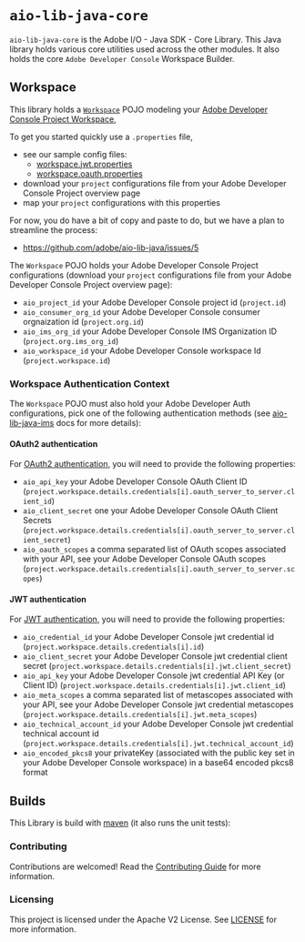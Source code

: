 # `aio-lib-java-core`

`aio-lib-java-core` is the Adobe I/O  - Java SDK - Core Library. 
This Java library holds various core utilities used across the other modules.
It also holds the core `Adobe Developer Console` Workspace Builder.

## Workspace

This library holds a [`Workspace`](./src/main/java/com/adobe/aio/workspace/Workspace.java) POJO modeling
your [Adobe Developer Console Project Workspace](https://www.adobe.io/apis/experienceplatform/console/docs.html#!AdobeDocs/adobeio-console/master/projects.md),

To get you started quickly use a `.properties` file,
* see our sample config files:
   * [workspace.jwt.properties](./src/test/resources/workspace.jwt.properties) 
   * [workspace.oauth.properties](./src/test/resources/workspace.oauth.properties)
* download your `project` configurations file from your Adobe Developer Console Project overview page
* map your `project` configurations with this properties

For now, you do have a bit of copy and paste to do, but we have a plan to streamline the process:
* https://github.com/adobe/aio-lib-java/issues/5

The `Workspace` POJO holds your Adobe Developer Console Project configurations
  (download your `project` configurations file from your Adobe Developer Console Project overview page):
* `aio_project_id`  your Adobe Developer Console project id (`project.id`)
* `aio_consumer_org_id`  your Adobe Developer Console consumer orgnaization id (`project.org.id`)
* `aio_ims_org_id` your Adobe Developer Console IMS Organization ID (`project.org.ims_org_id`)
* `aio_workspace_id` your Adobe Developer Console workspace Id (`project.workspace.id`)

### Workspace Authentication Context
The `Workspace` POJO must also hold your Adobe Developer Auth configurations, pick one of the following authentication methods (see [aio-lib-java-ims](../ims/README.md) docs for more details):

#### OAuth2 authentication
For [OAuth2 authentication](https://developer.adobe.com/developer-console/docs/guides/authentication/ServerToServerAuthentication/#oauth-server-to-server-credential), you will need to provide the following properties:
* `aio_api_key` your Adobe Developer Console OAuth Client ID (`project.workspace.details.credentials[i].oauth_server_to_server.client_id`)
* `aio_client_secret` one your Adobe Developer Console OAuth Client Secrets (`project.workspace.details.credentials[i].oauth_server_to_server.client_secret`)
* `aio_oauth_scopes` a comma separated list of OAuth scopes associated with your API, see your Adobe Developer Console OAuth scopes (`project.workspace.details.credentials[i].oauth_server_to_server.scopes`)

#### JWT authentication
For [JWT authentication](https://developer.adobe.com/developer-console/docs/guides/authentication/ServerToServerAuthentication/#service-account-jwt-credential-deprecated), you will need to provide the following properties:
* `aio_credential_id` your Adobe Developer Console jwt credential id (`project.workspace.details.credentials[i].id`)
* `aio_client_secret` your Adobe Developer Console jwt credential client secret (`project.workspace.details.credentials[i].jwt.client_secret`)
* `aio_api_key` your Adobe Developer Console jwt credential API Key (or Client ID) (`project.workspace.details.credentials[i].jwt.client_id`)
* `aio_meta_scopes` a comma separated list of metascopes associated with your API, see your Adobe Developer Console jwt credential metascopes (`project.workspace.details.credentials[i].jwt.meta_scopes`)
* `aio_technical_account_id` your Adobe Developer Console jwt credential technical account id (`project.workspace.details.credentials[i].jwt.technical_account_id`)
* `aio_encoded_pkcs8` your privateKey (associated with the public key set in your Adobe Developer Console workspace) in a base64 encoded pkcs8 format



## Builds

This Library is build with [maven](https://maven.apache.org/) (it also runs the unit tests):

### Contributing

Contributions are welcomed! Read the [Contributing Guide](../.github/CONTRIBUTING.md) for more information.

### Licensing

This project is licensed under the Apache V2 License. See [LICENSE](../LICENSE.md) for more information.
  

  
